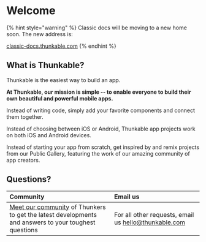 # Welcome

{% hint style="warning" %}
Classic docs will be moving to a new home soon. The new address is: 

[classic-docs.thunkable.com](https://classic-docs.thunkable.com)
{% endhint %}

## What is Thunkable?

Thunkable is the easiest way to build an app.

**At Thunkable, our mission is simple -- to enable everyone to build their own beautiful and powerful mobile apps.**

Instead of writing code, simply add your favorite components and connect them together.

Instead of choosing between iOS or Android, Thunkable app projects work on both iOS and Android devices.

Instead of starting your app from scratch, get inspired by and remix projects from our Public Gallery, featuring the work of our amazing community of app creators.

## Questions?

| Community | Email us |
| :--- | :--- |
| [Meet our community](https://community.thunkable.com/) of Thunkers to get the latest developments and answers to your toughest questions | For all other requests, email us [hello@thunkable.com](mailto:hello@thunkable.com) |

